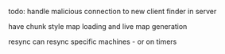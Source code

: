 todo:
handle malicious connection to new client finder in server

have chunk style map loading and live map generation

resync can resync specific machines - or on timers
